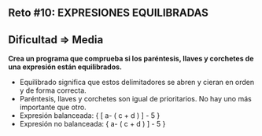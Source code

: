 ## Reto #10: EXPRESIONES EQUILIBRADAS
## Dificultad => Media

 **Crea un programa que comprueba si los paréntesis, llaves y corchetes de una expresión están equilibrados.**
 
- Equilibrado significa que estos delimitadores se abren y cieran en orden y de forma correcta.
- Paréntesis, llaves y corchetes son igual de prioritarios. No hay uno más importante que otro.
- Expresión balanceada: { [ a- ( c + d ) ] - 5 }
- Expresión no balanceada: { a- ( c + d ) ] - 5 }

